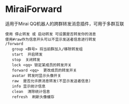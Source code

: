 # MiraiForward
适用于Mirai QQ机器人的跨群转发消息插件，可用于多群互联
```
使用 停止转发 或 启动转发 可设置是否转发你的消息
使用#raw作为信息开头可以不显示发送者信息进行转发
/forward
   group <群号> 将当前群加入/移除转发组
   start  开启转发
   stop  关闭转发
   lock <qq> 锁定某成员的转发开关
   forward <qq>  更改成员的转发开关
   avatar 转发时显示头像开关
   raw  是否允许原消息转发(不显示发送者信息)
   info 显示统计信息
   clean  清除统计信息
   refresh  刷新头像缓存
```
